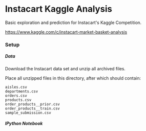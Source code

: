 # Instacart Kaggle Analysis

Basic exploration and prediction for Instacart's Kaggle Competition.

https://www.kaggle.com/c/instacart-market-basket-analysis

### Setup
##### Data
Download the Instacart data set and unzip all archived files.

Place all unzipped files in this directory, after which should contain:

    aisles.csv
    departments.csv
    orders.csv
    products.csv
    order_products__prior.csv
    order_products__train.csv
    sample_submission.csv

##### IPython Notebook
